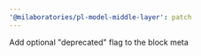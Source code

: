```yaml
---
'@milaboratories/pl-model-middle-layer': patch
---
```


Add optional "deprecated" flag to the block meta

